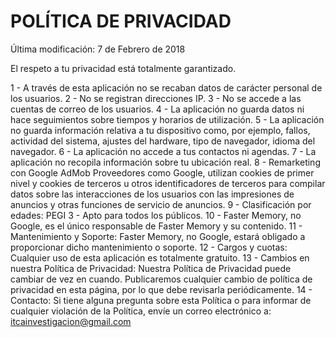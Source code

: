# POLÍTICA DE PRIVACIDAD

Última modificación: 7 de Febrero de 2018

El respeto a tu privacidad está totalmente garantizado.

1 - A través de esta aplicación no se recaban datos de carácter personal de los usuarios.
2 - No se registran direcciones IP.
3 - No se accede a las cuentas de correo de los usuarios.
4 - La aplicación no guarda datos ni hace seguimientos sobre tiempos y horarios de utilización.
5 - La aplicación no guarda información relativa a tu dispositivo como, por ejemplo, fallos, actividad del sistema, ajustes del hardware, tipo de navegador, idioma del navegador.
6 - La aplicación no accede a tus contactos ni agendas.
7 - La aplicación no recopila información sobre tu ubicación real.
8 - Remarketing con Google AdMob
Proveedores como Google, utilizan cookies de primer nivel y cookies de terceros u otros identificadores de terceros para compilar datos sobre las interacciones de los usuarios con las impresiones de anuncios y otras funciones de servicio de anuncios.
9 - Clasificación por edades: PEGI 3 - Apto para todos los públicos.
10 - Faster Memory, no Google, es el único responsable de Faster Memory y su contenido.
11 - Mantenimiento y Soporte: Faster Memory, no Google, estará obligado a proporcionar dicho mantenimiento o soporte.
12 - Cargos y cuotas:
     Cualquier uso de esta aplicación es totalmente gratuito.
13 - Cambios en nuestra Política de Privacidad:
     Nuestra Política de Privacidad puede cambiar de vez en cuando.
     Publicaremos cualquier cambio de política de privacidad en esta página, por lo que debe revisarla periódicamente.
14 - Contacto:
Si tiene alguna pregunta sobre esta Política o para informar de cualquier violación de la Política, envíe un correo electrónico a: itcainvestigacion@gmail.com
